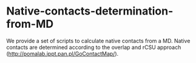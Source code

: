 # Native-contacts-determination-from-MD
We provide a set of scripts to calculate native contacts from a MD. Native contacts are determined according to the overlap and rCSU approach (http://pomalab.ippt.pan.pl/GoContactMap/).
